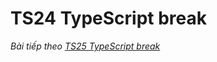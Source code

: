 # TS24 TypeScript break


*Bài tiếp theo [TS25 TypeScript break ](/session/session_025_ts_break.md)*
